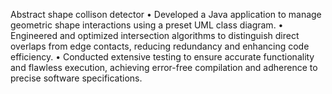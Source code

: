 Abstract shape collison detector
• Developed a Java application to manage geometric shape interactions using a preset UML class diagram.
• Engineered and optimized intersection algorithms to distinguish direct overlaps from edge contacts, reducing redundancy and
enhancing code efficiency.
• Conducted extensive testing to ensure accurate functionality and flawless execution, achieving error-free compilation and
adherence to precise software specifications.
